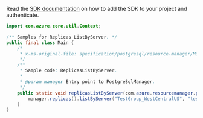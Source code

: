 Read the [SDK documentation](https://github.com/Azure/azure-sdk-for-java/blob/azure-resourcemanager-postgresql_1.0.2/sdk/postgresql/azure-resourcemanager-postgresql/README.md) on how to add the SDK to your project and authenticate.

```java
import com.azure.core.util.Context;

/** Samples for Replicas ListByServer. */
public final class Main {
    /*
     * x-ms-original-file: specification/postgresql/resource-manager/Microsoft.DBforPostgreSQL/stable/2017-12-01/examples/ReplicasListByServer.json
     */
    /**
     * Sample code: ReplicasListByServer.
     *
     * @param manager Entry point to PostgreSqlManager.
     */
    public static void replicasListByServer(com.azure.resourcemanager.postgresql.PostgreSqlManager manager) {
        manager.replicas().listByServer("TestGroup_WestCentralUS", "testserver-master", Context.NONE);
    }
}
```
